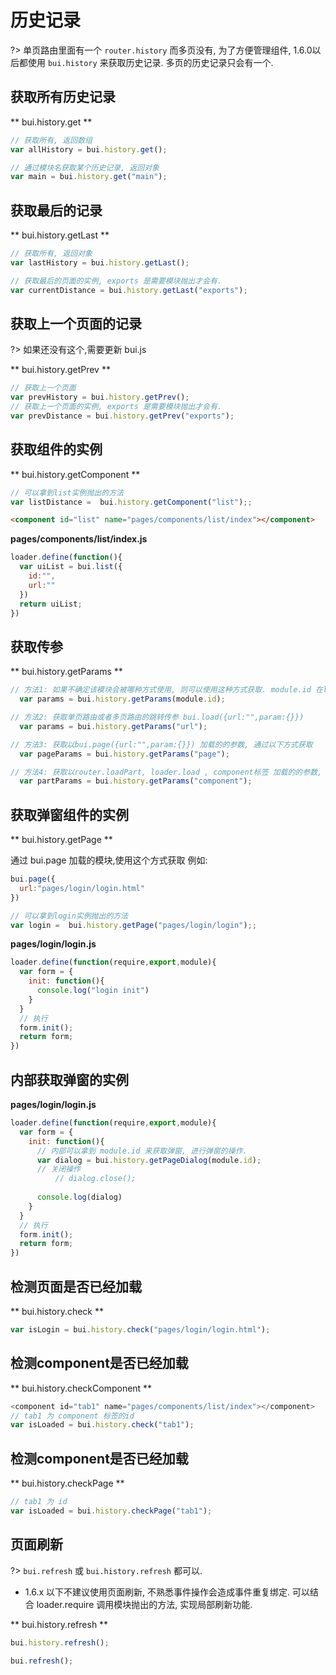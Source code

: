 # 历史记录

?> 单页路由里面有一个 `router.history` 而多页没有, 为了方便管理组件, 1.6.0以后都使用 `bui.history` 来获取历史记录. 多页的历史记录只会有一个.

## 获取所有历史记录

** bui.history.get **
```js
// 获取所有, 返回数组
var allHistory = bui.history.get();

// 通过模块名获取某个历史记录, 返回对象
var main = bui.history.get("main");
```

## 获取最后的记录

** bui.history.getLast **
```js
// 获取所有, 返回对象
var lastHistory = bui.history.getLast();

// 获取最后的页面的实例, exports 是需要模块抛出才会有.
var currentDistance = bui.history.getLast("exports");
```

## 获取上一个页面的记录

?> 如果还没有这个,需要更新 bui.js 

** bui.history.getPrev **
```js
// 获取上一个页面
var prevHistory = bui.history.getPrev();
// 获取上一个页面的实例, exports 是需要模块抛出才会有.
var prevDistance = bui.history.getPrev("exports");
```


## 获取组件的实例

** bui.history.getComponent **

```js
// 可以拿到list实例抛出的方法
var listDistance =  bui.history.getComponent("list");;
```

```html
<component id="list" name="pages/components/list/index"></component>
```
**pages/components/list/index.js**
```js
loader.define(function(){
  var uiList = bui.list({
    id:"",
    url:""
  })
  return uiList;
})
```

## 获取传参

** bui.history.getParams **

```js
// 方法1: 如果不确定该模块会被哪种方式使用, 则可以使用这种方式获取. module.id 在loader.define(function(req,ext,module){ }) 的第三个参数
  var params = bui.history.getParams(module.id);

// 方法2: 获取单页路由或者多页路由的跳转传参 bui.load({url:"",param:{}}) 
  var params = bui.history.getParams("url");

// 方法3: 获取以bui.page({url:"",param:{}}) 加载的的参数, 通过以下方式获取
  var pageParams = bui.history.getParams("page");

// 方法4: 获取以router.loadPart, loader.load , component标签 加载的的参数, 通过以下方式获取 
  var partParams = bui.history.getParams("component");
```


## 获取弹窗组件的实例

** bui.history.getPage **

通过 bui.page 加载的模块,使用这个方式获取
例如: 
```js
bui.page({
  url:"pages/login/login.html"
})
```

```js
// 可以拿到login实例抛出的方法
var login =  bui.history.getPage("pages/login/login");;
```

**pages/login/login.js**
```js
loader.define(function(require,export,module){
  var form = {
    init: function(){
      console.log("login init")
    }
  }
  // 执行
  form.init();
  return form;
})
```

## 内部获取弹窗的实例

**pages/login/login.js**
```js
loader.define(function(require,export,module){
  var form = {
    init: function(){
      // 内部可以拿到 module.id 来获取弹窗, 进行弹窗的操作.
      var dialog = bui.history.getPageDialog(module.id);
      // 关闭操作
          // dialog.close();
      
      console.log(dialog)
    }
  }
  // 执行
  form.init();
  return form;
})
```

## 检测页面是否已经加载

** bui.history.check **
```js
var isLogin = bui.history.check("pages/login/login.html");

```

## 检测component是否已经加载

** bui.history.checkComponent **
```js
<component id="tab1" name="pages/components/list/index"></component>
// tab1 为 component 标签的id
var isLoaded = bui.history.check("tab1");

```

## 检测component是否已经加载

** bui.history.checkPage **
```js
// tab1 为 id
var isLoaded = bui.history.checkPage("tab1");

```

## 页面刷新

?> `bui.refresh` 或 `bui.history.refresh` 都可以.

- 1.6.x 以下不建议使用页面刷新, 不熟悉事件操作会造成事件重复绑定. 可以结合 loader.require 调用模块抛出的方法, 实现局部刷新功能. 

** bui.history.refresh **
```js
bui.history.refresh();

bui.refresh();
```